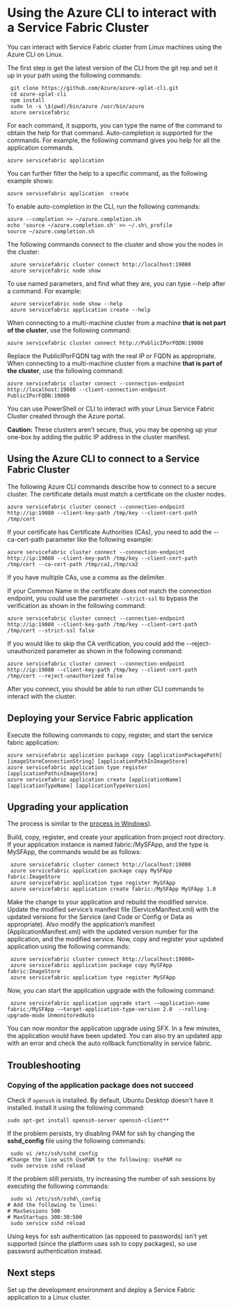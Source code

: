 <properties
   pageTitle="Interacting with Service Fabric clusters using CLI | Azure"
   description="How to use Azure CLI to interact with a Service Fabric cluster"
   services="service-fabric"
   documentationCenter=".net"
   authors="mani-ramaswamy"
   manager="timlt"
   editor=""/>

<tags
   ms.service="service-fabric"
   ms.devlang="dotNet"
   ms.topic="article"
   ms.tgt_pltfrm="NA"
   ms.workload="NA"
   ms.date="09/24/2016"
   ms.author="subramar"/>


# Using the Azure CLI to interact with a Service Fabric Cluster

You can interact with Service Fabric cluster from Linux machines using the Azure CLI on Linux.

The first step is get the latest version of the CLI from the git rep and set it up in your path using the following commands:


	 git clone https://github.com/Azure/azure-xplat-cli.git
	 cd azure-xplat-cli
	 npm install
	 sudo ln -s \$(pwd)/bin/azure /usr/bin/azure
	 azure servicefabric


For each command, it supports, you can type the name of the command to obtain the help for that command. Auto-completion is supported for the commands. For example, the following command gives you help for all the application commands. 


 	azure servicefabric application 


You can further filter the help to a specific command, as the following example shows:


 	azure servicefabric application  create


To enable auto-completion in the CLI, run the following commands:


	azure --completion >> ~/azure.completion.sh
	echo 'source ~/azure.completion.sh' >> ~/.sh\_profile
	source ~/azure.completion.sh


The following commands connect to the cluster and show you the nodes in the cluster:


	 azure servicefabric cluster connect http://localhost:19080
	 azure servicefabric node show


To use named parameters, and find what they are, you can type --help after a command. For example:


	 azure servicefabric node show --help
	 azure servicefabric application create --help


When connecting to a multi-machine cluster from a machine **that is not part of the cluster**, use the following command:


 	azure servicefabric cluster connect http://PublicIPorFQDN:19080


Replace the PublicIPorFQDN tag with the real IP or FQDN as appropriate. When connecting to a multi-machine cluster from a machine **that is part of the cluster**, use the following command:


 	azure servicefabric cluster connect --connection-endpoint http://localhost:19080 --client-connection-endpoint PublicIPorFQDN:19000


You can use PowerShell or CLI to interact with your Linux Service Fabric Cluster created through the Azure portal. 

**Caution:** These clusters aren’t secure, thus, you may be opening up your one-box by adding the public IP address in the cluster manifest.



## Using the Azure CLI to connect to a Service Fabric Cluster

The following Azure CLI commands describe how to connect to a secure cluster. The certificate details must match a certificate on the cluster nodes.


	azure servicefabric cluster connect --connection-endpoint http://ip:19080 --client-key-path /tmp/key --client-cert-path /tmp/cert

 
If your certificate has Certificate Authorities (CAs), you need to add the --ca-cert-path parameter like the following example: 


 	azure servicefabric cluster connect --connection-endpoint http://ip:19080 --client-key-path /tmp/key --client-cert-path /tmp/cert --ca-cert-path /tmp/ca1,/tmp/ca2 

If you have multiple CAs, use a comma as the delimiter.
 
If your Common Name in the certificate does not match the connection endpoint, you could use the parameter `--strict-ssl` to bypass the verification as shown in the following command: 


	azure servicefabric cluster connect --connection-endpoint http://ip:19080 --client-key-path /tmp/key --client-cert-path /tmp/cert --strict-ssl false 

 
If you would like to skip the CA verification, you could add the --reject-unauthorized parameter as shown in the following command: 


	azure servicefabric cluster connect --connection-endpoint http://ip:19080 --client-key-path /tmp/key --client-cert-path /tmp/cert --reject-unauthorized false 

 
After you connect, you should be able to run other CLI commands to interact with the cluster. 

## Deploying your Service Fabric application

Execute the following commands to copy, register, and start the service fabric application:


	azure servicefabric application package copy [applicationPackagePath] [imageStoreConnectionString] [applicationPathInImageStore]
	azure servicefabric application type register [applicationPathinImageStore]
	azure servicefabric application create [applicationName] [applicationTypeName] [applicationTypeVersion]



## Upgrading your application

The process is similar to the [process in Windows](/documentation/articles/service-fabric-application-upgrade-tutorial-powershell/)).

Build, copy, register, and create your application from project root directory. If your application instance is named fabric:/MySFApp, and the type is MySFApp, the commands would be as follows:


	 azure servicefabric cluster connect http://localhost:19080
	 azure servicefabric application package copy MySFApp fabric:ImageStore
	 azure servicefabric application type register MySFApp
	 azure servicefabric application create fabric:/MySFApp MySFApp 1.0


Make the change to your application and rebuild the modified service.  Update the modified service’s manifest file (ServiceManifest.xml) with the updated versions for the Service (and Code or Config or Data as appropriate). Also modify the application’s manifest (ApplicationManifest.xml) with the updated version number for the application, and the modified service.  Now, copy and register your updated application using the following commands:


	 azure servicefabric cluster connect http://localhost:19080>
	 azure servicefabric application package copy MySFApp fabric:ImageStore
	 azure servicefabric application type register MySFApp


Now, you can start the application upgrade with the following command:


	 azure servicefabric application upgrade start -–application-name fabric:/MySFApp -–target-application-type-version 2.0  --rolling-upgrade-mode UnmonitoredAuto


You can now monitor the application upgrade using SFX. In a few minutes, the application would have been updated.  You can also try an updated app with an error and check the auto rollback functionality in service fabric.

## Troubleshooting

### Copying of the application package does not succeed

Check if `openssh` is installed. By default, Ubuntu Desktop doesn't have it installed. Install it using the following command:


 	sudo apt-get install openssh-server openssh-client**


If the problem persists, try disabling PAM for ssh by changing the **sshd_config** file using the following commands:


	 sudo vi /etc/ssh/sshd_config
	#Change the line with UsePAM to the following: UsePAM no
	 sudo service sshd reload


If the problem still persists, try increasing the number of ssh sessions by executing the following commands:


	 sudo vi /etc/ssh/sshd\_config
	# Add the following to lines:
	# MaxSessions 500
	# MaxStartups 300:30:500
	 sudo service sshd reload

Using keys for ssh authentication (as opposed to passwords) isn't yet supported (since the platform uses ssh to copy packages), so use password authentication instead.


## Next steps

Set up the development environment and deploy a Service Fabric application to a Linux cluster.
